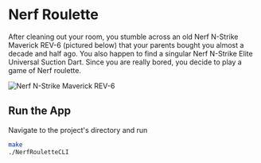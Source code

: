 # Nerf Roulette

After cleaning out your room, you stumble across an old Nerf N-Strike Maverick REV-6 (pictured below) that your parents bought you almost a decade and half ago. You also happen to find a singular Nerf N-Strike Elite Universal Suction Dart. Since you are really bored, you decide to play a game of Nerf roulette.

![Nerf N-Strike Maverick REV-6](https://i5.walmartimages.com/asr/ea61a037-0390-426c-b789-b18471ba845c_1.9ee54c05294d7374d42eb3b142795ea2.jpeg?odnHeight=612&odnWidth=612&odnBg=FFFFFF)

## Run the App

Navigate to the project's directory and run

```bash
make
./NerfRouletteCLI
```
